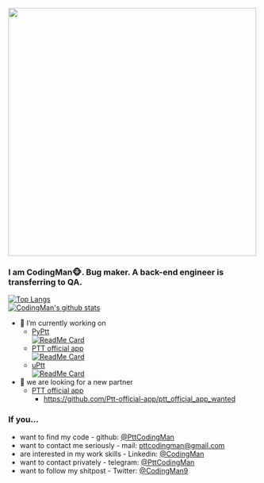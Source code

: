 
[<img width="500px" src="https://i.imgur.com/auooTAc.gif" />](https://www.facebook.com/PttCodingMan/)


### I am CodingMan🐵. Bug maker. A back-end engineer is transferring to QA.

[![Top Langs](https://github-readme-stats.vercel.app/api/top-langs/?username=PttCodingMan&theme=dark&layout=compact)](https://github.com/PttCodingMan)  
[![CodingMan's github stats](https://github-readme-stats.vercel.app/api?username=PttCodingMan&count_private=true&theme=dark)](https://github.com/PttCodingMan)  

* 🔭 I’m currently working on 
  * [PyPtt](https://github.com/PttCodingMan/PyPtt)  
  [![ReadMe Card](https://github-readme-stats.vercel.app/api/pin/?username=PttCodingMan&repo=PyPtt&theme=dark)](https://github.com/PttCodingMan/PyPtt)
  * [PTT official app](https://github.com/Ptt-official-app)  
  [![ReadMe Card](https://github-readme-stats.vercel.app/api/pin/?username=Ptt-official-app&repo=ptt_official_app_wanted&theme=dark)](https://github.com/Ptt-official-app/ptt_official_app_wanted)  
  * [uPtt](https://github.com/uPtt-messenger/uPtt)  
  [![ReadMe Card](https://github-readme-stats.vercel.app/api/pin/?username=uPtt-messenger&repo=uPtt&theme=dark)](https://github.com/uPtt-messenger/uPtt)
* 👯 we are looking for a new partner
  * [PTT official app](https://github.com/Ptt-official-app)  
    * https://github.com/Ptt-official-app/ptt_official_app_wanted

### If you...
* want to find my code - github: [@PttCodingMan](https://github.com/PttCodingMan)  
* want to contact me seriously - mail: [pttcodingman@gmail.com](mailto:pttcodingman@gmail.com)  
* are interested in my work skills - Linkedin: [@CodingMan](https://www.linkedin.com/in/codingman/)  
* want to contact privately - telegram: [@PttCodingMan](https://t.me/PttCodingMan)  
* want to follow my shitpost - Twitter: [@CodingMan9](https://twitter.com/CodingMan9)  
